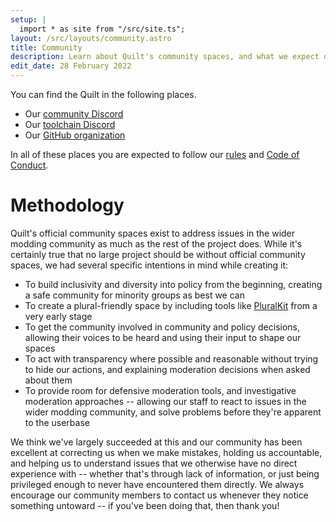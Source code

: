 ```yaml
---
setup: |
  import * as site from "/src/site.ts";
layout: /src/layouts/community.astro
title: Community
description: Learn about Quilt's community spaces, and what we expect of our users.
edit_date: 28 February 2022
---
```


You can find the Quilt in the following places.

<!-- TODO change these links back to markdown syntax after Astro devs fix variables in markdown links -->

- Our <a href={site.discord_community}>community Discord</a>
- Our <a href={site.discord_toolchain}>toolchain Discord</a>
- Our <a href={site.github_link}>GitHub organization</a>

In all of these places you are expected to follow our [rules](/community/rules/)
and [Code of Conduct](/community/code-of-conduct/).

# Methodology

Quilt's official community spaces exist to address issues in the wider modding community as much as the rest of the project does. While it's certainly true that no large project should be without official community spaces, we had several specific intentions in mind while creating it:

- To build inclusivity and diversity into policy from the beginning, creating a safe community for minority groups as best we can
- To create a plural-friendly space by including tools like [PluralKit](/community/pluralkit/) from a very early stage
- To get the community involved in community and policy decisions, allowing their voices to be heard and using their input to shape our spaces
- To act with transparency where possible and reasonable without trying to hide our actions, and explaining moderation decisions when asked about them
- To provide room for defensive moderation tools, and investigative moderation approaches -- allowing our staff to react to issues in the wider modding community, and solve problems before they're apparent to the userbase

We think we've largely succeeded at this and our community has been excellent at correcting us when we make mistakes, holding us accountable, and helping us to understand issues that we otherwise have no direct experience with -- whether that's through lack of information, or just being privileged enough to never have encountered them directly. We always encourage our community members to contact us whenever they notice something untoward -- if you've been doing that, then thank you!
